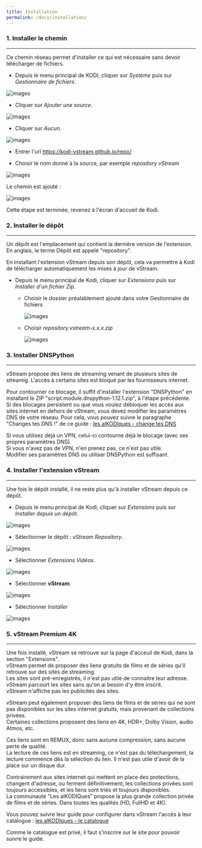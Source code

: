 ```yaml
---
title: Installation
permalink: /docs/installation/
---
```


### 1. Installer le chemin
---

Ce chemin réseau permet d'installer ce qui est nécessaire sans devoir télécharger de fichiers.

- Depuis le menu principal de KODI, cliquer sur _Système_ puis sur _Gestionnaire de fichiers_.

![images](https://github.com/Kodi-vStream/venom-xbmc-doc/raw/master/img/install_repo.jpg)

- Cliquer sur _Ajouter une source_.

![images](https://github.com/Kodi-vStream/venom-xbmc-doc/raw/master/img/install_repo1.jpg)

- Cliquer sur _Aucun_.

![images](https://github.com/Kodi-vStream/venom-xbmc-doc/raw/master/img/install_repo2.jpg)

 - Entrer l'url https://kodi-vstream.github.io/repo/
 
 - Choisir le nom donné à la source, par exemple _repository vStream_

![images](https://github.com/Kodi-vStream/venom-xbmc-doc/raw/master/img/install_repo4.jpg)
 
Le chemin est ajouté :

![images](https://github.com/Kodi-vStream/venom-xbmc-doc/raw/master/img/install_repo5.jpg)


Cette étape est terminée, revenez à l'écran d'accueil de Kodi.

### 2. Installer le dépôt
---

Un dépôt est l'emplacement qui contient la dernière version de l'extension.
En anglais, le terme Dépôt est appelé "repository".

En installant l'extension vStream depuis son dépôt, cela va permettre à Kodi de télécharger automatiquement les mises à jour de vStream.

- Depuis le menu principal de Kodi, cliquer sur _Extensions_ puis sur _Installer d'un fichier Zip_.
   
   - Choisir le dossier préalablement ajouté dans votre Gestionnaire de fichiers    
       
     ![images](https://github.com/Kodi-vStream/venom-xbmc-doc/raw/master/img/install_repo6.jpg)
     
   - Choisir _repository.vstream-x.x.x.zip_
  
     ![images](https://github.com/Kodi-vStream/venom-xbmc-doc/raw/master/img/install_repo7.jpg)


### 3. Installer DNSPython
---

vStream propose des liens de streaming venant de plusieurs sites de streamig.
L'accès à certains sites est bloqué par les fournisseurs internet.

Pour contourner ce blocage, il suffit d'installer l'extension "DNSPython" en installant le ZIP "script.module.dnspython-1.12.1.zip", à l'étape précédente.<br>
Si des blocages persistent ou que vous voulez débloquer les accès aux sites internet en dehors de vStream, vous devez modifier les paramètres DNS de votre réseau.
Pour cela, vous pouvez suivre le paragraphe "Changes tes DNS !" de ce guide : [les alKODIques - change tes DNS](https://lesalkodiques.wiki/categorie/changer-ses-dns/)


Si vous utilisez déjà un VPN, celui-ci contourne déjà le blocage (avec ses propres paramètres DNS).<br>
Si vous n'avez pas de VPN, n'en prenez pas, ce n'est pas utile.<br>
Modifier ses paramètres DNS ou utiliser DNSPython est suffisant.


### 4. Installer l'extension vStream
---

Une fois le dépôt installé, il ne reste plus qu'à installer vStream depuis ce dépôt.

 - Depuis le menu principal de Kodi, cliquer sur _Extensions_ puis sur _Installer depuis un dépôt_.
 
![images](https://github.com/Kodi-vStream/venom-xbmc-doc/raw/master/img/install_3.jpg)



- Sélectionner le dépôt : _vStream Repository_.

![images](https://github.com/Kodi-vStream/venom-xbmc-doc/raw/master/img/install_4.jpg)   



- Sélectionner _Extensions Vidéos_.

![images](https://github.com/Kodi-vStream/venom-xbmc-doc/raw/master/img/install_5.jpg)



- Sélectionner **vStream**.

![images](https://github.com/Kodi-vStream/venom-xbmc-doc/raw/master/img/install_6.jpg)
  
  
  
- Sélectionner _Installer_

![images](https://github.com/Kodi-vStream/venom-xbmc-doc/raw/master/img/install_7.jpg)



### 5. vStream Premium 4K
---

Une fois installé, vStream se retrouve sur la page d'acceuil de Kodi, dans la section "Extensions".<br>
vStream permet de proposer des liens gratuits de films et de séries qu'il retrouve sur des sites de streaming.<br>
Les sites sont pré-enregistrés, il n'est pas utile de connaitre leur adresse.<br>
vStream parcourt les sites sans qu'on ai besoin d'y être inscrit.<br>
vStream n'affiche pas les publicités des sites.<br>

vStream peut également proposer des liens de films et de séries qui ne sont pas disponibles sur les sites internet gratuits, mais provenant de collections privées.<br>
Certaines collections proposent des liens en 4K, HDR+, Dolby Vision, audio Atmos, etc.

Ces liens sont en REMUX, donc sans aucune compression, sans aucune perte de qualité.<br>
La lecture de ces liens est en streaming, ce n'est pas du téléchargement, la lecture commence dès la sélection du lien. Il n'est pas utile d'avoir de la place sur un disque dur.<br>

Contrairement aux sites internet qui mettent en place des protections, changent d'adresse, ou ferment définitivement, les collections privées sont toujours accessibles, et les liens sont triés et toujours disponibles.<br>
La communauté "Les alKODIQues" propose la plus grande collection privée de films et de séries. Dans toutes les qualités (HD, FullHD et 4K).<br>

Vous pouvez suivre leur guide pour configurer dans vStream l'accès à leur catalogue : [les alKODIques - le catalogue](https://lesalkodiques.com/Guides/pack-des-alkodiques/)

Comme le catalogue est privé, il faut s'inscrire sur le site pour pouvoir suivre le guide.










